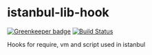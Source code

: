 # istanbul-lib-hook

[![Greenkeeper badge](https://badges.greenkeeper.io/istanbuljs/istanbul-lib-hook.svg)](https://greenkeeper.io/)
[![Build Status](https://travis-ci.org/istanbuljs/istanbul-lib-hook.svg?branch=master)](https://travis-ci.org/istanbuljs/istanbul-lib-hook)

Hooks for require, vm and script used in istanbul
